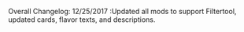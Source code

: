 Overall Changelog:
  12/25/2017
    :Updated all mods to support Filtertool, updated cards, flavor texts, and descriptions.
